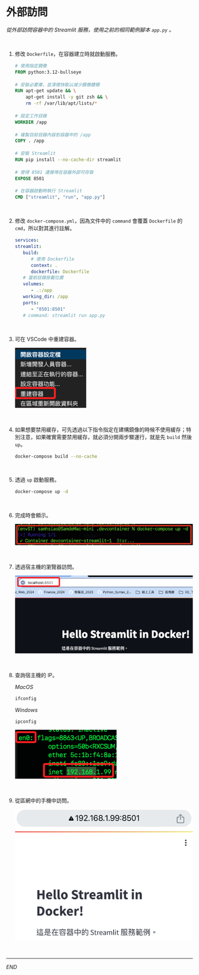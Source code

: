# 外部訪問

_從外部訪問容器中的 Streamlit 服務，使用之前的相同範例腳本 `app.py` 。_

<br>

1. 修改 `Dockerfile`，在容器建立時就啟動服務。

   ```Dockerfile
   # 使用指定鏡像
   FROM python:3.12-bullseye

   # 安裝必要庫，並清理快取以減少鏡像體積
   RUN apt-get update && \
       apt-get install -y git zsh && \
       rm -rf /var/lib/apt/lists/*

   # 設定工作目錄
   WORKDIR /app

   # 複製目前目錄內容到容器中的 /app
   COPY . /app

   # 安裝 Streamlit
   RUN pip install --no-cache-dir streamlit

   # 使得 8501 連接埠在容器外部可存取
   EXPOSE 8501

   # 在容器啟動時執行 Streamlit
   CMD ["streamlit", "run", "app.py"]
   ```

<br>

2. 修改 `docker-compose.yml`，因為文件中的 `command` 會覆蓋 `Dockerfile` 的 `cmd`，所以對其進行註解。

   ```yaml
   services:
   streamlit:
      build:
         # 使用 Dockerfile
         context: .
         dockerfile: Dockerfile
      # 當前目錄掛載位置
      volumes:
         - .:/app
      working_dir: /app
      ports:
         - "8501:8501"
      # command: streamlit run app.py
   ```

<br>

3. 可在 VSCode 中重建容器。

   ![](images/img_63.png)

<br>

4. 如果想要禁用緩存，可先透過以下指令指定在建構鏡像的時候不使用緩存；特別注意，如果確實需要禁用緩存，就必須分開兩步驟運行，就是先 `build` 然後 `up`。

   ```bash
   docker-compose build --no-cache
   ```

<br>

5. 透過 `up` 啟動服務。

   ```bash
   docker-compose up -d
   ```

<br>

6. 完成時會顯示。

   ![](images/img_40.png)

<br>

7. 透過宿主機的瀏覽器訪問。

   ![](images/img_41.png)

<br>

8. 查詢宿主機的 IP。
   
   _MacOS_
   
   ```bash
   ifconfig
   ```

   _Windows_
   ```bash
   ipconfig
   ```

   ![](images/img_64.png)

<br>

9. 從區網中的手機中訪問。

   ![](images/img_65.png)

<br>

---

_END_
